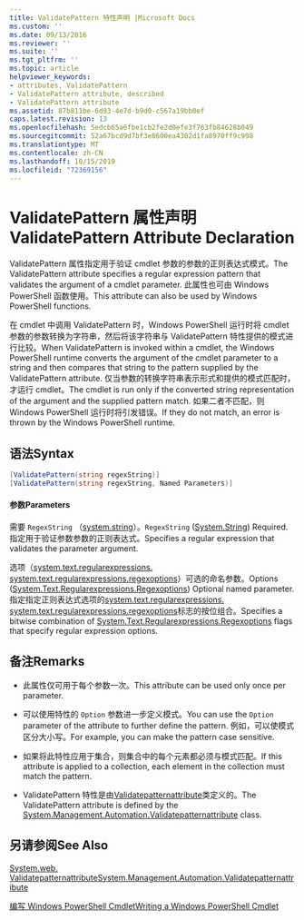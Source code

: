 ```yaml
---
title: ValidatePattern 特性声明 |Microsoft Docs
ms.custom: ''
ms.date: 09/13/2016
ms.reviewer: ''
ms.suite: ''
ms.tgt_pltfrm: ''
ms.topic: article
helpviewer_keywords:
- attributes, ValidatePattern
- ValidatePattern attribute, described
- ValidatePattern attribute
ms.assetid: 87b811be-6d93-4e7d-b9d0-c567a19bb0ef
caps.latest.revision: 13
ms.openlocfilehash: 5edcb65a6fbe1cb2fe2d0efe3f763fb84628b049
ms.sourcegitcommit: 52a67bcd9d7bf3e8600ea4302d1fa8970ff9c998
ms.translationtype: MT
ms.contentlocale: zh-CN
ms.lasthandoff: 10/15/2019
ms.locfileid: "72369156"
---
```

# <a name="validatepattern-attribute-declaration"></a><span data-ttu-id="707d8-102">ValidatePattern 属性声明</span><span class="sxs-lookup"><span data-stu-id="707d8-102">ValidatePattern Attribute Declaration</span></span>

<span data-ttu-id="707d8-103">ValidatePattern 属性指定用于验证 cmdlet 参数的参数的正则表达式模式。</span><span class="sxs-lookup"><span data-stu-id="707d8-103">The ValidatePattern attribute specifies a regular expression pattern that validates the argument of a cmdlet parameter.</span></span> <span data-ttu-id="707d8-104">此属性也可由 Windows PowerShell 函数使用。</span><span class="sxs-lookup"><span data-stu-id="707d8-104">This attribute can also be used by Windows PowerShell functions.</span></span>

<span data-ttu-id="707d8-105">在 cmdlet 中调用 ValidatePattern 时，Windows PowerShell 运行时将 cmdlet 参数的参数转换为字符串，然后将该字符串与 ValidatePattern 特性提供的模式进行比较。</span><span class="sxs-lookup"><span data-stu-id="707d8-105">When ValidatePattern is invoked within a cmdlet, the Windows PowerShell runtime converts the argument of the cmdlet parameter to a string and then compares that string to the pattern supplied by the ValidatePattern attribute.</span></span> <span data-ttu-id="707d8-106">仅当参数的转换字符串表示形式和提供的模式匹配时，才运行 cmdlet。</span><span class="sxs-lookup"><span data-stu-id="707d8-106">The cmdlet is run only if the converted string representation of the argument and the supplied pattern match.</span></span> <span data-ttu-id="707d8-107">如果二者不匹配，则 Windows PowerShell 运行时将引发错误。</span><span class="sxs-lookup"><span data-stu-id="707d8-107">If they do not match, an error is thrown by the Windows PowerShell runtime.</span></span>

## <a name="syntax"></a><span data-ttu-id="707d8-108">语法</span><span class="sxs-lookup"><span data-stu-id="707d8-108">Syntax</span></span>

```csharp
[ValidatePattern(string regexString)]
[ValidatePattern(string regexString, Named Parameters)]
```

#### <a name="parameters"></a><span data-ttu-id="707d8-109">参数</span><span class="sxs-lookup"><span data-stu-id="707d8-109">Parameters</span></span>

<span data-ttu-id="707d8-110">需要 `RegexString` （[system.string](/dotnet/api/System.String)）。</span><span class="sxs-lookup"><span data-stu-id="707d8-110">`RegexString` ([System.String](/dotnet/api/System.String)) Required.</span></span> <span data-ttu-id="707d8-111">指定用于验证参数参数的正则表达式。</span><span class="sxs-lookup"><span data-stu-id="707d8-111">Specifies a regular expression that validates the parameter argument.</span></span>

<span data-ttu-id="707d8-112">选项（[system.text.regularexpressions. system.text.regularexpressions.regexoptions](/dotnet/api/System.Text.RegularExpressions.RegexOptions)）可选的命名参数。</span><span class="sxs-lookup"><span data-stu-id="707d8-112">Options ([System.Text.Regularexpressions.Regexoptions](/dotnet/api/System.Text.RegularExpressions.RegexOptions)) Optional named parameter.</span></span> <span data-ttu-id="707d8-113">指定指定正则表达式选项的[system.text.regularexpressions. system.text.regularexpressions.regexoptions](/dotnet/api/System.Text.RegularExpressions.RegexOptions)标志的按位组合。</span><span class="sxs-lookup"><span data-stu-id="707d8-113">Specifies a bitwise combination of [System.Text.Regularexpressions.Regexoptions](/dotnet/api/System.Text.RegularExpressions.RegexOptions) flags that specify regular expression options.</span></span>

## <a name="remarks"></a><span data-ttu-id="707d8-114">备注</span><span class="sxs-lookup"><span data-stu-id="707d8-114">Remarks</span></span>

- <span data-ttu-id="707d8-115">此属性仅可用于每个参数一次。</span><span class="sxs-lookup"><span data-stu-id="707d8-115">This attribute can be used only once per parameter.</span></span>

- <span data-ttu-id="707d8-116">可以使用特性的 `Option` 参数进一步定义模式。</span><span class="sxs-lookup"><span data-stu-id="707d8-116">You can use the `Option` parameter of the attribute to further define the pattern.</span></span> <span data-ttu-id="707d8-117">例如，可以使模式区分大小写。</span><span class="sxs-lookup"><span data-stu-id="707d8-117">For example, you can make the pattern case sensitive.</span></span>

- <span data-ttu-id="707d8-118">如果将此特性应用于集合，则集合中的每个元素都必须与模式匹配。</span><span class="sxs-lookup"><span data-stu-id="707d8-118">If this attribute is applied to a collection, each element in the collection must match the pattern.</span></span>

- <span data-ttu-id="707d8-119">ValidatePattern 特性是由[Validatepatternattribute](/dotnet/api/System.Management.Automation.ValidatePatternAttribute)类定义的。</span><span class="sxs-lookup"><span data-stu-id="707d8-119">The ValidatePattern attribute is defined by the [System.Management.Automation.Validatepatternattribute](/dotnet/api/System.Management.Automation.ValidatePatternAttribute) class.</span></span>

## <a name="see-also"></a><span data-ttu-id="707d8-120">另请参阅</span><span class="sxs-lookup"><span data-stu-id="707d8-120">See Also</span></span>

[<span data-ttu-id="707d8-121">System.web. Validatepatternattribute</span><span class="sxs-lookup"><span data-stu-id="707d8-121">System.Management.Automation.Validatepatternattribute</span></span>](/dotnet/api/System.Management.Automation.ValidatePatternAttribute)

[<span data-ttu-id="707d8-122">编写 Windows PowerShell Cmdlet</span><span class="sxs-lookup"><span data-stu-id="707d8-122">Writing a Windows PowerShell Cmdlet</span></span>](./writing-a-windows-powershell-cmdlet.md)
